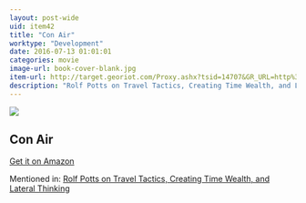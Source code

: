 ```yaml
---
layout: post-wide
uid: item42
title: "Con Air"
worktype: "Development"
date: 2016-07-13 01:01:01
categories: movie
image-url: book-cover-blank.jpg
item-url: http://target.georiot.com/Proxy.ashx?tsid=14707&GR_URL=http%3A%2F%2Fwww.amazon.com%2FCon-Air-Nicolas-Cage%2Fdp%2FB004DMTCNM%2F
description: "Rolf Potts on Travel Tactics, Creating Time Wealth, and Lateral Thinking"
---
```

<a href="http://target.georiot.com/Proxy.ashx?tsid=14707&GR_URL=http%3A%2F%2Fwww.amazon.com%2FCon-Air-Nicolas-Cage%2Fdp%2FB004DMTCNM%2F" target="blank"><img src="../../../../img/thumbs/book-cover-blank.jpg" class="prod-img"></a>
<h2>Con Air</h2>
<p><a href="http://target.georiot.com/Proxy.ashx?tsid=14707&GR_URL=http%3A%2F%2Fwww.amazon.com%2FCon-Air-Nicolas-Cage%2Fdp%2FB004DMTCNM%2F" target="blank">Get it on Amazon</a><p>
<p>Mentioned in: <a href="http://fourhourworkweek.com/2014/11/04/rolf-potts/" target="blank">Rolf Potts on Travel Tactics, Creating Time Wealth, and Lateral Thinking</a></p>
